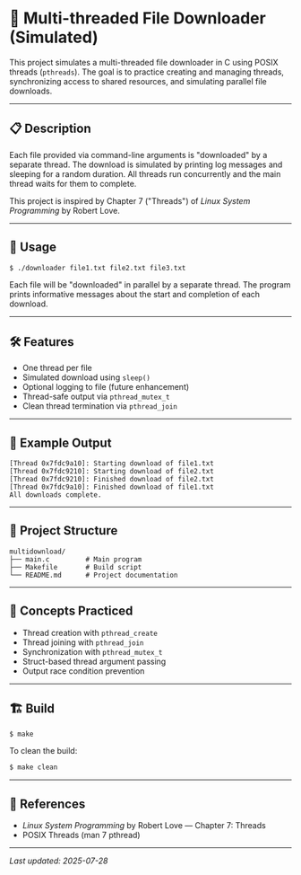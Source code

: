 # 🧵 Multi-threaded File Downloader (Simulated)

This project simulates a multi-threaded file downloader in C using POSIX threads (`pthreads`). The goal is to practice creating and managing threads, synchronizing access to shared resources, and simulating parallel file downloads.

---

## 📋 Description

Each file provided via command-line arguments is "downloaded" by a separate thread. The download is simulated by printing log messages and sleeping for a random duration. All threads run concurrently and the main thread waits for them to complete.

This project is inspired by Chapter 7 ("Threads") of *Linux System Programming* by Robert Love.

---

## 🚀 Usage

```bash
$ ./downloader file1.txt file2.txt file3.txt
````

Each file will be "downloaded" in parallel by a separate thread. The program prints informative messages about the start and completion of each download.

---

## 🛠️ Features

* One thread per file
* Simulated download using `sleep()`
* Optional logging to file (future enhancement)
* Thread-safe output via `pthread_mutex_t`
* Clean thread termination via `pthread_join`

---

## 🧪 Example Output

```
[Thread 0x7fdc9a10]: Starting download of file1.txt
[Thread 0x7fdc9210]: Starting download of file2.txt
[Thread 0x7fdc9210]: Finished download of file2.txt
[Thread 0x7fdc9a10]: Finished download of file1.txt
All downloads complete.
```

---

## 📂 Project Structure

```
multidownload/
├── main.c         # Main program
├── Makefile       # Build script
└── README.md      # Project documentation
```

---

## 🧵 Concepts Practiced

* Thread creation with `pthread_create`
* Thread joining with `pthread_join`
* Synchronization with `pthread_mutex_t`
* Struct-based thread argument passing
* Output race condition prevention

---

## 🏗️ Build

```bash
$ make
```

To clean the build:

```bash
$ make clean
```

---

## 📖 References

* *Linux System Programming* by Robert Love — Chapter 7: Threads
* POSIX Threads (man 7 pthread)

---

*Last updated: 2025-07-28*
